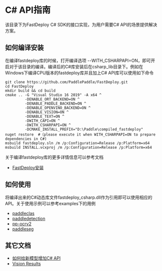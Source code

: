 # C# API指南

该目录下为FastDeploy C# SDK的接口实现，为用户需要C# API的场景提供解决方案。

## 如何编译安装

在编译fastdeploy库的时候，打开编译选项 --WITH_CSHARPAPI=ON，即可开启对于该目录的编译。编译后的C#库安装后在csharp_lib目录下。例如在Windows下编译CPU版本的fastdeploy库并且加上C# API库可以使用如下命令

```shell
git clone https://github.com/PaddlePaddle/FastDeploy.git
cd FastDeploy
mkdir build && cd build
cmake .. -G "Visual Studio 16 2019" -A x64 ^
         -DENABLE_ORT_BACKEND=ON ^
         -DENABLE_PADDLE_BACKEND=ON ^
         -DENABLE_OPENVINO_BACKEND=ON ^
         -DENABLE_VISION=ON ^
         -DENABLE_TEXT=ON ^
         -DWITH_CAPI=ON ^
         -DWITH_CSHARPAPI=ON ^
         -DCMAKE_INSTALL_PREFIX="D:\Paddle\compiled_fastdeploy"
nuget restore  #（please execute it when WITH_CSHARPAPI=ON to prepare dependencies in C#)
msbuild fastdeploy.sln /m /p:Configuration=Release /p:Platform=x64
msbuild INSTALL.vcxproj /m /p:Configuration=Release /p:Platform=x64
```
关于编译fastdeploy库的更多详情信息可以参考文档
- [FastDeploy安装](../docs/cn/build_and_install/README.md)

## 如何使用

将编译出来的C#动态库文件fastdeploy_csharp.dll作为引用即可以使用相应的API。关于使用示例可以参考examples下的用例

- [paddleclas](../examples/vision/classification/paddleclas/csharp/README_CN.md)
- [paddledetection](../examples/vision/detection/paddledetection/csharp/README_CN.md)
- [pp-ocrv2](../examples/vision/ocr/PP-OCRv2/csharp/README_CN.md)
- [paddleseg](../examples/vision/segmentation/paddleseg/cpu-gpu/csharp/README_CN.md)

## 其它文档

- [如何给新模型增加C# API](../docs/cn/faq/develop_c_sharp_api_for_a_new_model.md)
- [Vision Results](../docs/api/vision_results/README_CN.md)
